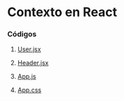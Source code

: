 # Contexto en React

<h3>Códigos</h3>

1. [User.jsx](https://github.com/IIDarkTexII/Practicas-Back-end-LAUNCH-X/blob/main/M%C3%B3dulo%202%20React/contextoapp/src/Components/User.jsx)

2. [Header.jsx](https://github.com/IIDarkTexII/Practicas-Back-end-LAUNCH-X/blob/main/M%C3%B3dulo%202%20React/contextoapp/src/Components/header.jsx)

3. [App.js](https://github.com/IIDarkTexII/Practicas-Back-end-LAUNCH-X/blob/main/M%C3%B3dulo%202%20React/contextoapp/src/App.js)

4. [App.css](https://github.com/IIDarkTexII/Practicas-Back-end-LAUNCH-X/blob/main/M%C3%B3dulo%202%20React/contextoapp/src/App.css)
